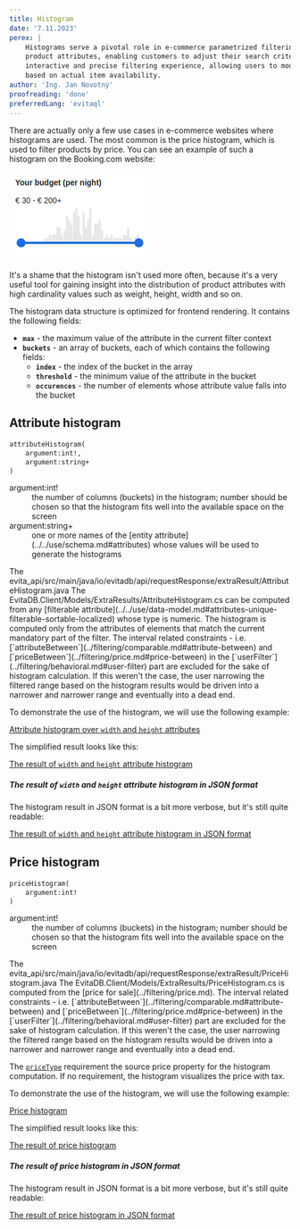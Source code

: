 ```yaml
---
title: Histogram
date: '7.11.2023'
perex: |
    Histograms serve a pivotal role in e-commerce parametrized filtering by visually representing the distribution of 
    product attributes, enabling customers to adjust their search criteria efficiently. They facilitate a more
    interactive and precise filtering experience, allowing users to modify the range of properties like price or size
    based on actual item availability. 
author: 'Ing. Jan Novotný'
proofreading: 'done'
preferredLang: 'evitaql'
---
```


There are actually only a few use cases in e-commerce websites where histograms are used. The most common is the price
histogram, which is used to filter products by price. You can see an example of such a histogram on the Booking.com 
website:

![Booking.com price histogram filter](assets/price-histogram.png "Booking.com price histogram filter")

It's a shame that the histogram isn't used more often, because it's a very useful tool for gaining insight into 
the distribution of product attributes with high cardinality values such as weight, height, width and so on.

The histogram data structure is optimized for frontend rendering. It contains the following fields:

- **`max`** - the maximum value of the attribute in the current filter context
- **`buckets`** - an array of buckets, each of which contains the following fields:
  - **`index`** - the index of the bucket in the array
  - **`threshold`** - the minimum value of the attribute in the bucket
  - **`occurences`** - the number of elements whose attribute value falls into the bucket

## Attribute histogram

```evitaql-syntax
attributeHistogram(
    argument:int!,
    argument:string+
)
```

<dl> 
    <dt>argument:int!</dt>
    <dd>
        the number of columns (buckets) in the histogram; number should be chosen so that the histogram fits well
        into the available space on the screen
    </dd>
    <dt>argument:string+</dt>
    <dd>
        one or more names of the [entity attribute](../../use/schema.md#attributes) whose values will be used to generate
        the histograms
    </dd>
</dl>

<LanguageSpecific to="java,evitaql,rest,graphql">
The <SourceClass>evita_api/src/main/java/io/evitadb/api/requestResponse/extraResult/AttributeHistogram.java</SourceClass>
</LanguageSpecific>
<LanguageSpecific to="csharp">
The <SourceClass>EvitaDB.Client/Models/ExtraResults/AttributeHistogram.cs</SourceClass>
</LanguageSpecific>
can be computed from any [filterable attribute](../../use/data-model.md#attributes-unique-filterable-sortable-localized) 
whose type is numeric. The histogram is computed only from the attributes of elements that match the current mandatory 
part of the filter. The interval related constraints - i.e. [`attributeBetween`](../filtering/comparable.md#attribute-between) 
and [`priceBetween`](../filtering/price.md#price-between) in the [`userFilter`](../filtering/behavioral.md#user-filter) 
part are excluded for the sake of histogram calculation. If this weren't the case, the user narrowing the filtered range 
based on the histogram results would be driven into a narrower and narrower range and eventually into a dead end.

To demonstrate the use of the histogram, we will use the following example:

<SourceCodeTabs langSpecificTabOnly>

[Attribute histogram over `width` and `height` attributes](/documentation/user/en/query/requirements/examples/histogram/attribute-histogram.evitaql)

</SourceCodeTabs>

The simplified result looks like this:

<MDInclude sourceVariable="extraResults.AttributeHistogram">[The result of `width` and `height` attribute histogram](/documentation/user/en/query/requirements/examples/histogram/attribute-histogram.evitaql.string.md)</MDInclude>

<Note type="info">

<NoteTitle toggles="true">

##### The result of `width` and `height` attribute histogram in JSON format

</NoteTitle>

The histogram result in JSON format is a bit more verbose, but it's still quite readable:

<MDInclude sourceVariable="extraResults.AttributeHistogram">[The result of `width` and `height` attribute histogram in JSON format](/documentation/user/en/query/requirements/examples/histogram/attribute-histogram.evitaql.json.md)</MDInclude>

</Note>

## Price histogram

```evitaql-syntax
priceHistogram(   
    argument:int!
)
```

<dl>
    <dt>argument:int!</dt>
    <dd>
        the number of columns (buckets) in the histogram; number should be chosen so that the histogram fits well
        into the available space on the screen
    </dd>
</dl>

<LanguageSpecific to="java,evitaql,rest,graphql">
The <SourceClass>evita_api/src/main/java/io/evitadb/api/requestResponse/extraResult/PriceHistogram.java</SourceClass>
</LanguageSpecific>
<LanguageSpecific to="csharp">
The <SourceClass>EvitaDB.Client/Models/ExtraResults/PriceHistogram.cs</SourceClass>
</LanguageSpecific>
is computed from the [price for sale](../filtering/price.md). The interval related constraints - i.e. 
[`attributeBetween`](../filtering/comparable.md#attribute-between) and [`priceBetween`](../filtering/price.md#price-between) 
in the [`userFilter`](../filtering/behavioral.md#user-filter) part are excluded for the sake of histogram calculation. 
If this weren't the case, the user narrowing the filtered range based on the histogram results would be driven into 
a narrower and narrower range and eventually into a dead end.

The [`priceType`](price.md#price-type) requirement the source price property for the histogram computation. If no
requirement, the histogram visualizes the price with tax.

To demonstrate the use of the histogram, we will use the following example:

<SourceCodeTabs langSpecificTabOnly>

[Price histogram](/documentation/user/en/query/requirements/examples/histogram/price-histogram.evitaql)

</SourceCodeTabs>

The simplified result looks like this:

<MDInclude sourceVariable="extraResults.PriceHistogram">[The result of price histogram](/documentation/user/en/query/requirements/examples/histogram/price-histogram.evitaql.string.md)</MDInclude>

<Note type="info">

<NoteTitle toggles="true">

##### The result of price histogram in JSON format

</NoteTitle>

The histogram result in JSON format is a bit more verbose, but it's still quite readable:

<MDInclude sourceVariable="extraResults.PriceHistogram">[The result of price histogram in JSON format](/documentation/user/en/query/requirements/examples/histogram/price-histogram.evitaql.json.md)</MDInclude>

</Note>